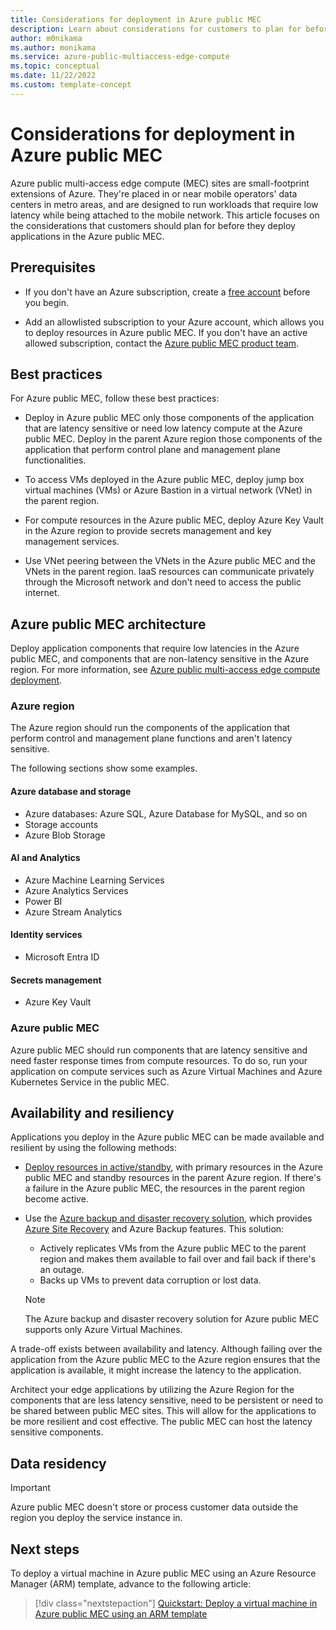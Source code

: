 ```yaml
---
title: Considerations for deployment in Azure public MEC
description: Learn about considerations for customers to plan for before they deploy applications in an Azure public multi-access edge compute (MEC) solution.
author: m0nikama
ms.author: monikama
ms.service: azure-public-multiaccess-edge-compute
ms.topic: conceptual
ms.date: 11/22/2022
ms.custom: template-concept
---
```


# Considerations for deployment in Azure public MEC

Azure public multi-access edge compute (MEC) sites are small-footprint extensions of Azure. They're placed in or near mobile operators' data centers in metro areas, and are designed to run workloads that require low latency while being attached to the mobile network. This article focuses on the considerations that customers should plan for before they deploy applications in the Azure public MEC.

## Prerequisites

- If you don't have an Azure subscription, create a [free account](https://azure.microsoft.com/free/?WT.mc_id=A261C142F) before you begin.

- Add an allowlisted subscription to your Azure account, which allows you to deploy resources in Azure public MEC. If you don't have an active allowed subscription, contact the [Azure public MEC product team](https://aka.ms/azurepublicmec).

## Best practices

For Azure public MEC, follow these best practices:

- Deploy in Azure public MEC only those components of the application that are latency sensitive or need low latency compute at the Azure public MEC. Deploy in the parent Azure region those components of the application that perform control plane and management plane functionalities.

- To access VMs deployed in the Azure public MEC, deploy jump box virtual machines (VMs) or Azure Bastion in a virtual network (VNet) in the parent region.

- For compute resources in the Azure public MEC, deploy Azure Key Vault in the Azure region to provide secrets management and key management services.

- Use VNet peering between the VNets in the Azure public MEC and the VNets in the parent region. IaaS resources can communicate privately through the Microsoft network and don't need to access the public internet.

## Azure public MEC architecture

Deploy application components that require low latencies in the Azure public MEC, and components that are non-latency sensitive in the Azure region. For more information, see [Azure public multi-access edge compute deployment](/azure/architecture/example-scenario/hybrid/public-multi-access-edge-compute-deployment).

### Azure region

The Azure region should run the components of the application that perform control and management plane functions and aren't latency sensitive.

The following sections show some examples.

#### Azure database and storage

- Azure databases: Azure SQL, Azure Database for MySQL, and so on
- Storage accounts
- Azure Blob Storage

#### AI and Analytics

- Azure Machine Learning Services
- Azure Analytics Services
- Power BI
- Azure Stream Analytics

#### Identity services

- Microsoft Entra ID

#### Secrets management

- Azure Key Vault

### Azure public MEC

Azure public MEC should run components that are latency sensitive and need faster response times from compute resources. To do so, run your application on compute services such as Azure Virtual Machines and Azure Kubernetes Service in the public MEC.

## Availability and resiliency

Applications you deploy in the Azure public MEC can be made available and resilient by using the following methods:

- [Deploy resources in active/standby](/azure/architecture/example-scenario/hybrid/multi-access-edge-compute-ha), with primary resources in the Azure public MEC and standby resources in the parent Azure region. If there's a failure in the Azure public MEC, the resources in the parent region become active.

- Use the [Azure backup and disaster recovery solution](/azure/architecture/framework/resiliency/backup-and-recovery), which provides [Azure Site Recovery](../site-recovery/site-recovery-overview.md) and Azure Backup features. This solution:
  - Actively replicates VMs from the Azure public MEC to the parent region and makes them available to fail over and fail back if there's an outage.
  - Backs up VMs to prevent data corruption or lost data.

   > [!NOTE]
   > The Azure backup and disaster recovery solution for Azure public MEC supports only Azure Virtual Machines.

A trade-off exists between availability and latency. Although failing over the application from the Azure public MEC to the Azure region ensures that the application is available, it might increase the latency to the application.

Architect your edge applications by utilizing the Azure Region for the  components that are less latency sensitive, need to be persistent or need to be shared between public MEC sites. This will allow for the applications to be more resilient and cost effective. The public MEC can host the latency sensitive components.

## Data residency
> [!IMPORTANT]
Azure public MEC doesn't store or process customer data outside the region you deploy the service instance in.

## Next steps

To deploy a virtual machine in Azure public MEC using an Azure Resource Manager (ARM) template, advance to the following article:

> [!div class="nextstepaction"]
> [Quickstart: Deploy a virtual machine in Azure public MEC using an ARM template](quickstart-create-vm-azure-resource-manager-template.md)
